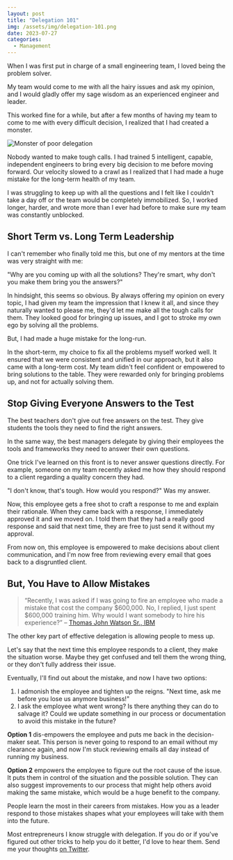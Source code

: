 ```yaml
---
layout: post
title: "Delegation 101"
img: /assets/img/delegation-101.png
date: 2023-07-27
categories:
  - Management
---
```


When I was first put in charge of a small engineering team, I loved being the problem solver.

My team would come to me with all the hairy issues and ask my opinion, and I would gladly offer my sage wisdom as an experienced engineer and leader.

This worked fine for a while, but after a few months of having my team to come to me with every difficult decision, I realized that I had created a monster.

![Monster of poor delegation](https://i.imgur.com/7vgKu7I.png)

Nobody wanted to make tough calls. I had trained 5 intelligent, capable, independent engineers to bring every big decision to me before moving forward. Our velocity slowed to a crawl as I realized that I had made a huge mistake for the long-term health of my team.

I was struggling to keep up with all the questions and I felt like I couldn't take a day off or the team would be completely immobilized. So, I worked longer, harder, and wrote more than I ever had before to make sure my team was constantly unblocked.

## Short Term vs. Long Term Leadership

I can't remember who finally told me this, but one of my mentors at the time was very straight with me:

"Why are you coming up with all the solutions? They're smart, why don't you make them bring you the answers?"

In hindsight, this seems so obvious. By always offering my opinion on every topic, I had given my team the impression that I knew it all, and since they naturally wanted to please me, they'd let me make all the tough calls for them. They looked good for bringing up issues, and I got to stroke my own ego by solving all the problems.

But, I had made a huge mistake for the long-run.

In the short-term, my choice to fix all the problems myself worked well. It ensured that we were consistent and unified in our approach, but it also came with a long-term cost. My team didn't feel confident or empowered to bring solutions to the table. They were rewarded only for bringing problems up, and not for actually solving them.

## Stop Giving Everyone Answers to the Test

The best teachers don't give out free answers on the test. They give students the tools they need to find the right answers.

In the same way, the best managers delegate by giving their employees the tools and frameworks they need to answer their own questions.

One trick I've learned on this front is to never answer questions directly. For example, someone on my team recently asked me how they should respond to a client regarding a quality concern they had.

"I don't know, that's tough. How would you respond?" Was my answer.

Now, this employee gets a free shot to craft a response to me and explain their rationale. When they came back with a response, I immediately approved it and we moved on. I told them that they had a really good response and said that next time, they are free to just send it without my approval.

From now on, this employee is empowered to make decisions about client communication, and I'm now free from reviewing every email that goes back to a disgruntled client.

## But, You Have to Allow Mistakes

> “Recently, I was asked if I was going to fire an employee who made a mistake that cost the company $600,000. No, I replied, I just spent $600,000 training him. Why would I want somebody to hire his experience?” – [Thomas John Watson Sr., IBM](https://blog.4psa.com/quote-day-thomas-john-watson-sr-ibm/)

The other key part of effective delegation is allowing people to mess up.

Let's say that the next time this employee responds to a client, they make the situation worse. Maybe they get confused and tell them the wrong thing, or they don't fully address their issue.

Eventually, I'll find out about the mistake, and now I have two options:

1. I admonish the employee and tighten up the reigns. "Next time, ask me before you lose us anymore business!"
2. I ask the employee what went wrong? Is there anything they can do to salvage it? Could we update something in our process or documentation to avoid this mistake in the future?

**Option 1** dis-empowers the employee and puts me back in the decision-maker seat. This person is never going to respond to an email without my clearance again, and now I'm stuck reviewing emails all day instead of running my business.

**Option 2** empowers the employee to figure out the root cause of the issue. It puts them in control of the situation and the possible solution. They can also suggest improvements to our process that might help others avoid making the same mistake, which would be a huge benefit to the company.

People learn the most in their careers from mistakes. How you as a leader respond to those mistakes shapes what your employees will take with them into the future.

Most entrepreneurs I know struggle with delegation. If you do or if you've figured out other tricks to help you do it better, I'd love to hear them. Send me your thoughts [on Twitter](https://twitter.com/KarlLHughes).
